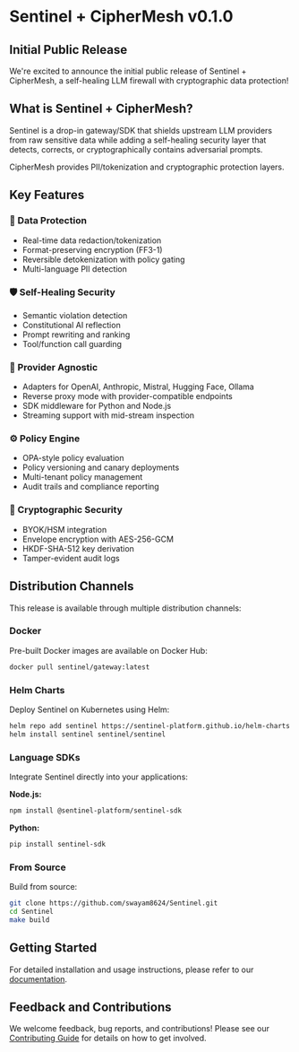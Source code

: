 # Sentinel + CipherMesh v0.1.0

## Initial Public Release

We're excited to announce the initial public release of Sentinel + CipherMesh, a self-healing LLM firewall with cryptographic data protection!

## What is Sentinel + CipherMesh?

Sentinel is a drop-in gateway/SDK that shields upstream LLM providers from raw sensitive data while adding a self-healing security layer that detects, corrects, or cryptographically contains adversarial prompts.

CipherMesh provides PII/tokenization and cryptographic protection layers.

## Key Features

### 🔐 Data Protection

- Real-time data redaction/tokenization
- Format-preserving encryption (FF3-1)
- Reversible detokenization with policy gating
- Multi-language PII detection

### 🛡️ Self-Healing Security

- Semantic violation detection
- Constitutional AI reflection
- Prompt rewriting and ranking
- Tool/function call guarding

### 🔄 Provider Agnostic

- Adapters for OpenAI, Anthropic, Mistral, Hugging Face, Ollama
- Reverse proxy mode with provider-compatible endpoints
- SDK middleware for Python and Node.js
- Streaming support with mid-stream inspection

### ⚙️ Policy Engine

- OPA-style policy evaluation
- Policy versioning and canary deployments
- Multi-tenant policy management
- Audit trails and compliance reporting

### 🔐 Cryptographic Security

- BYOK/HSM integration
- Envelope encryption with AES-256-GCM
- HKDF-SHA-512 key derivation
- Tamper-evident audit logs

## Distribution Channels

This release is available through multiple distribution channels:

### Docker

Pre-built Docker images are available on Docker Hub:

```bash
docker pull sentinel/gateway:latest
```

### Helm Charts

Deploy Sentinel on Kubernetes using Helm:

```bash
helm repo add sentinel https://sentinel-platform.github.io/helm-charts
helm install sentinel sentinel/sentinel
```

### Language SDKs

Integrate Sentinel directly into your applications:

**Node.js:**

```bash
npm install @sentinel-platform/sentinel-sdk
```

**Python:**

```bash
pip install sentinel-sdk
```

### From Source

Build from source:

```bash
git clone https://github.com/swayam8624/Sentinel.git
cd Sentinel
make build
```

## Getting Started

For detailed installation and usage instructions, please refer to our [documentation](https://github.com/swayam8624/Sentinel/docs).

## Feedback and Contributions

We welcome feedback, bug reports, and contributions! Please see our [Contributing Guide](https://github.com/swayam8624/Sentinel/CONTRIBUTING.md) for details on how to get involved.
